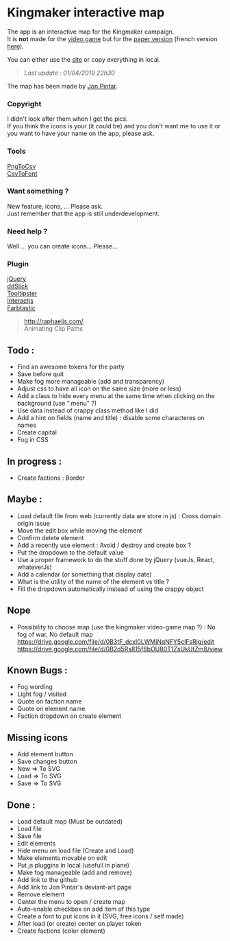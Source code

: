 # Kingmaker interactive map
The app is an interactive map for the Kingmaker campaign.    
It is **not** made for the [video game](https://owlcatgames.com/) but for the [paper version](https://paizo.com/kingmaker) (french version [here](https://www.black-book-editions.fr/catalogue.php?id=29)). 

You can either use the [site](http://kerchiefed-turnarou.000webhostapp.com/) or copy everything in local.  
> *Last update : 01/04/2019 22h30*

The map has been made by [Jon Pintar](https://jonpintar.com/).

### Copyright
I didn't look after them when I get the pics.  
If you think the icons is your (it could be) and you don't want me to use it or you want to have your name on the app, please ask.

### Tools
[PngToCsv](https://picsvg.com/)  
[CsvToFont](http://fontello.com/)  

### Want something ?
New feature, icons, ... Please ask.  
Just remember that the app is still underdevelopment.

### Need help ?
Well ... you can create icons... Please...

### Plugin
[jQuery](https://jquery.com/)  
[ddSlick](http://designwithpc.com/Plugins/ddSlick)  
[Tooltipster](http://iamceege.github.io/tooltipster/)  
[Interactjs](http://interactjs.io/)  
[Farbtastic](http://acko.net/blog/farbtastic-jquery-color-picker-plug-in/)  


> http://raphaeljs.com/    
> Animating Clip Paths



## Todo : 
- Find an awesome tokens for the party
- Save before quit
- Make fog more manageable (add and transparency)
- Adjust css to have all icon on the same size (more or less)
- Add a class to hide every menu at the same time when clicking on the background (use ".menu" ?)
- Use data instead of crappy class method like I did
- Add a hint on fields (name and title) : disable some characteres on names
- Create capital
- Fog in CSS

## In progress :
- Create factions : Border  

## Maybe : 
- Load default file from web (currently data are store in js) : Cross domain origin issue
- Move the edit box while moving the element
- Confirm delete element
- Add a recently use element : Avoid / destroy and create box ?
- Put the dropdown to the default value
- Use a proper framework to do the stuff done by jQuery (vueJs, React, whateverJs)
- Add a calendar (or something that display date)
- What is the utility of the name of the element vs title ?
- Fill the dropdown automatically instead of using the crappy object

## Nope
- Possibility to choose map (use the kingmaker video-game map ?) : No fog of war, No default map 
https://drive.google.com/file/d/0B3tF_dcxI0LWMjNqNFY5clFsRjg/edit
https://drive.google.com/file/d/0B2d5Rs815f8bOU80T1ZsUkUtZm8/view

## Known Bugs : 
- Fog wording
- Light fog / visited
- Quote on faction name
- Quote on element name
- Faction dropdown on create element

## Missing icons
- Add element button
- Save changes button
- New => To SVG
- Load => To SVG
- Save => To SVG

## Done :
- Load default map (Must be outdated)
- Load file
- Save file
- Edit elements 
- Hide menu on load file (Create and Load)
- Make elements movable on edit 
- Put js pluggins in local (usefull in plane)
- Make fog manageable (add and remove)
- Add link to the github
- Add link to Jon Pintar's deviant-art page
- Remove element
- Center the menu to open / create map
- Auto-enable checkbox on add item of this type
- Create a font to put icons in it (SVG, free icons / self made)
- After load (or create) center on player token
- Create factions (color element)



